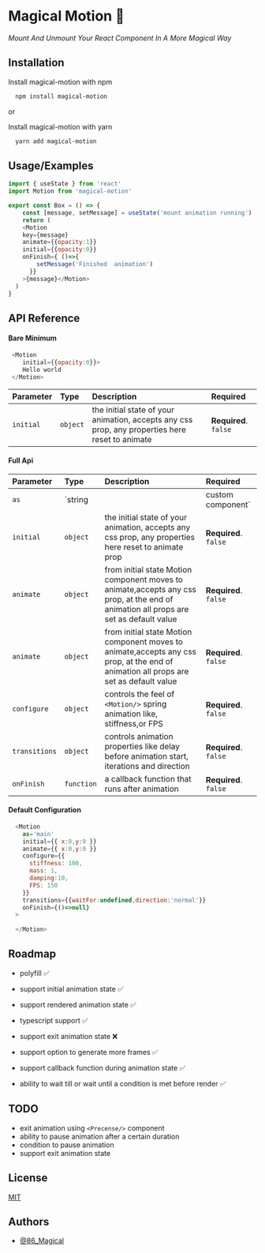 
# Magical Motion 👟

*Mount And Unmount Your React Component In A More Magical Way*


## Installation

Install magical-motion with npm 

```bash
  npm install magical-motion
```
or

Install magical-motion with yarn 

```bash
  yarn add magical-motion
```
    
## Usage/Examples

```javascript
import { useState } from 'react'
import Motion from 'magical-motion'

export const Box = () => {
    const [message, setMessage] = useState('mount animation running')
    return (
    <Motion
    key={message}
    animate={{opacity:1}}
    initial={{opacity:0}}
    onFinish={ ()=>{
        setMessage('Finished  animation')
      }}
    >{message}</Motion>
  )
}
```


## API Reference

#### Bare Minimum

```javascript
 <Motion 
    initial={{opacity:0}}>
    Hello world
 </Motion>
```

| Parameter | Type     | Description                                                                                     | Required              |
| :-------- | :------- | :---------------------------------------------------------------------------------------------- | :-------------------- |
| `initial` | `object` | the initial state of your animation, accepts any css prop, any properties here reset to animate | **Required**. `false` |

#### Full Api

| Parameter     | Type       | Description                                                                                                                           | Required              |
| :------------ | :--------- | :------------------------------------------------------------------------------------------------------------------------------------ | :-------------------- |
| `as`          | `string    |                                                                                                                                       | custom component`     | allows to render `<Motion/>` component as any html element or a custom react element | **Required**. `false` |
| `initial`     | `object`   | the initial state of your animation, accepts any css prop, any properties here reset to animate prop                                  | **Required**. `false` |
| `animate`     | `object`   | from initial state Motion component moves to animate,accepts any css prop, at the end of animation all props are set as default value | **Required**. `false` |
| `animate`     | `object`   | from initial state Motion component moves to animate,accepts any css prop, at the end of animation all props are set as default value | **Required**. `false` |
| `configure`   | `object`   | controls the feel of `<Motion/>` spring animation like, stiffness,or FPS                                                              | **Required**. `false` |
| `transitions` | `object`   | controls animation properties like delay before animation start, iterations and direction                                             | **Required**. `false` |
| `onFinish`    | `function` | a callback function that runs after animation                                                                                         | **Required**. `false` |

#### Default Configuration

```javascript
  <Motion
    as='main'
    initial={{ x:0,y:0 }}
    animate={{ x:0,y:0 }}
    configure={{
      stiffness: 100,
      mass: 1,
      damping:10,
      FPS: 150
    }}
    transitions={{waitFor:undefined,direction:'normal'}}
    onFinish={()=>null}
  >
    
  </Motion>
```


## Roadmap

- polyfill ✅

- support initial animation state ✅
- support rendered animation state ✅
- typescript support ✅
- support exit animation state ❌
- support option to generate more frames ✅
- support callback function during animation state ✅
- ability to wait till or wait until a condition is met before render ✅


## TODO
- exit animation using `<Precense/>` component
- ability to pause animation after a certain duration
- condition to pause animation
- support exit animation state

## License

[MIT](https://choosealicense.com/licenses/mit/)


## Authors

- [@86_Magical](https://www.github.com/86Magical)

